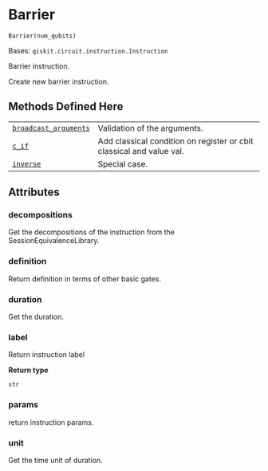 # Barrier

<span id="undefined" />

`Barrier(num_qubits)`

Bases: `qiskit.circuit.instruction.Instruction`

Barrier instruction.

Create new barrier instruction.

## Methods Defined Here

|                                                                                                                                                                                     |                                                                      |
| ----------------------------------------------------------------------------------------------------------------------------------------------------------------------------------- | -------------------------------------------------------------------- |
| [`broadcast_arguments`](qiskit.circuit.library.Barrier.broadcast_arguments#qiskit.circuit.library.Barrier.broadcast_arguments "qiskit.circuit.library.Barrier.broadcast_arguments") | Validation of the arguments.                                         |
| [`c_if`](qiskit.circuit.library.Barrier.c_if#qiskit.circuit.library.Barrier.c_if "qiskit.circuit.library.Barrier.c_if")                                                             | Add classical condition on register or cbit classical and value val. |
| [`inverse`](qiskit.circuit.library.Barrier.inverse#qiskit.circuit.library.Barrier.inverse "qiskit.circuit.library.Barrier.inverse")                                                 | Special case.                                                        |

## Attributes

<span id="undefined" />

### decompositions

Get the decompositions of the instruction from the SessionEquivalenceLibrary.

<span id="undefined" />

### definition

Return definition in terms of other basic gates.

<span id="undefined" />

### duration

Get the duration.

<span id="undefined" />

### label

Return instruction label

**Return type**

`str`

<span id="undefined" />

### params

return instruction params.

<span id="undefined" />

### unit

Get the time unit of duration.
